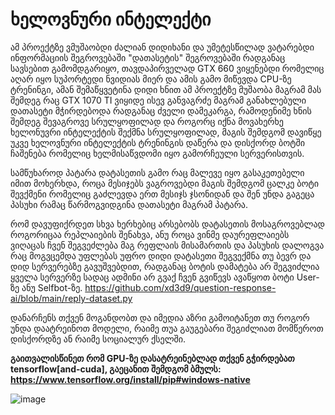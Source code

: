 # ხელოვნური ინტელექტი

ამ პროექტზე ვმუშაობდი ძალიან დიდიხანი და უმეტესწილად ვატარებდი ინფორმაციის შეგროვებაში "დათასეტის" შეგროვებაში რადგანაც სავსებით გამომდგარიყო, თავდაპირველად GTX 660 ვიყენებდი რომელიც აღარ იყო სუპორტედი ნვიდიას მიერ და ამის გამო მიწევდა CPU-ზე ტრენინგი, ამან შემაწყვეტინა დიდი ხნით ამ პროექტზე მუშაობა მაგრამ მას შემდეგ რაც GTX 1070 TI ვიყიდე ისევ განვაგრძე მაგრამ განახლებული დათასეტი მჭირდებოდა რადგანაც ძველი დამეკარგა, რამოდენიმე ხნის შემდეგ შევაგროვე სრულყოფილად და როგორც იქნა მოვახერხე ხელონუვრი ინტელექტის შექმნა სრულყოფილად, მაგის შემდგომ დავიწყე უკვე ხელოვნური ინტელექტის ტრენინგის დაწერა და დისქორდ ბოტში ჩაშენება რომელიც ხელმისაწვდომი იყო გამორჩეული სერვერისთვის.

სამწუხაროდ პატარა დატასეთის გამო რაც მალევე იყო გასაკეთებელი იმით მოხერხდა, როცა მესიჯებს ვაგროვებდი მაგის შემდგომ ცალკე ბოტი შევქმენი რომელიც გაძლევდა ერთ მესიჯს ჯსონიდან და შენ უნდა გაგეცა პასუხი რამაც წარმოგვიდგინა დათასეტი მაგრამ პატარა.

რომ დავუფიქრდეთ სხვა ხერხებიც არსებობს დატასეთის მოსაგროვებლად როგორიცაა რეპლაიების შენახვა, ანუ როცა ვინმე დაურეფლაიებს ვიღაცას ჩვენ შეგვეძლება მაგ რეფლაის მისამართის და პასუხის დალოგვა რაც მოგვცემდა უფლებას უფრო დიდი დატასეთი შეგვექმნა თუ ბევრ და დიდ სერვერებზე გავუშვებდით, რადგანაც ბოტის დამატება არ შეგვიძლია ყველა სერვერზე სადაც ადმინი არ გვაქ ჩვენ გვიწევს ავაწყოთ ბოტი User-ზე ანუ Selfbot-ზე. https://github.com/xd3d9/question-response-ai/blob/main/reply-dataset.py

დანარჩენს თქვენ მოგანდობთ და იმედია აზრი გამოიტანეთ თუ როგორ უნდა დაატრეინოთ მოდელი, რაიმე თუა გაუგებარი შეგიძლიათ მომწეროთ დისქორდზე ან რაიმე სოციალურ ქსელში.

**გაითვალისწინეთ რომ GPU-ზე დასატრეინებლად თქვენ გჭირდებათ tensorflow[and-cuda], გაეცანით შემდგომ ბმულს: https://www.tensorflow.org/install/pip#windows-native**

![image](https://github.com/user-attachments/assets/ff66b10f-fb5b-48af-89c0-a079d3b1c03c)
